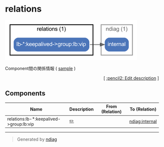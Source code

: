 # relations

![diagram](node-relations.png)

Component間の関係情報 ( [sample](/sample/input/ndiag.yml#L61-L67) )


<p align="right">
  [ <a href="../ndiag.descriptions.ja/_node-relations.md">:pencil2: Edit description</a> ]
<p>

## Components

| Name | Description | From (Relation) | To (Relation) |
| --- | --- | --- | --- |
| relations:lb-*:keepalived->group:lb:vip |  <a href="../ndiag.descriptions.ja/_component-relations_lb-__keepalived-_group_lb_vip.md">:pencil2:</a> |  | [ndiag:internal](node-ndiag.md) |


---

> Generated by [ndiag](https://github.com/k1LoW/ndiag)
